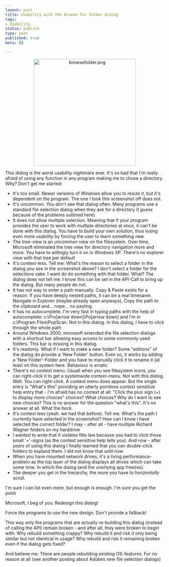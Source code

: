 ```yaml
---
layout: post
title: Usability with the Browse for folder dialog
tags:
- Usability
status: publish
type: post
published: true
meta: {}

---
```

<center><img alt="browsefolder.png" src="http://www.gnegg.ch/archives/browsefolder.png" width="324" height="338" /></center>
<p>This dialog is the worst usability nightmare ever. It's so bad that I'm really afraid of using any function in any program making me to chose a directory. Why? Don't get me started:</p>
<ul>
  <li>It's too small. Newer versions of Windows allow you to resize it, but it's dependent on the program. The one I took this screenshot off does not.</li>
  <li>It's uncommon. You don't see that dialog often. Many programs use a standard file selection dialog when they ask for a directory (I guess because of the problems outlined here)</li>
  <li>It does not allow multiple selection. Meaning that if your program provides the user to work with multiple directories at once, it can't be done with this dialog. You have to build your own solution, thus losing even more usability by forcing the user to learn something new</li>
  <li>The tree-view is an uncommon view on the filesystem. Over time, Microsoft eliminated the tree view for directory navigation more and more. You have to willingly turn it on in Windows XP. There's no explorer view with that tree per default</li>
 <li>It's context-less. Tell me: What's the reason to select a folder in the dialog you see in the screenshot above? I don't select a folder for the selections sake. I want do do something with that folder. What? The dialog does not tell me. I know this can be set in the API-Call to bring up the dialog. But many people do not.</li>
 <li>It has not way to enter a path manually. Copy & Paste exists for a reason. If you have deeply nested paths, it can be a real timesaver. Navigate in Explorer (maybe already open anyways), Copy the path to the clipboard and... nope... no pasting</li>
 <li>It has no autocomplete. I'm very fast in typing paths with the help of autocomplete: c:\Pro[arrow down]\Po[arrow down] and I'm in c:\Program Files\PopScan. Not in this dialog. In this dialog, I have to click through the whole path</li>
 <li>Around Windows 2000, microsoft extended the file selection dialogs with a shortcut bar allowing easy access to some commonly used folders. This bar is missing in this dialog.</li>
 <li>It's readonly. What if I want to make a new folder? Some "editions" of the dialog do provide a 'New Folder' button. Even so, it works by adding a 'New Folder'-Folder and you have to manually click it to rename it (at least on this system here. Behaviour is erratic</li>
<li>There's no context menu. Usuall when you see filesystem icons, you can right-click it to get a systemwide context-menu. Not with this dialog. Well. You can right-click. A context menu does appear. But the single entry is "What's this" providing an utterly pointless context sensitive help entry that - I'm afraid has no context at all:  "Click the plus sign (+) to display more choices" choices? What choices? Why do I want to see new choices? This is no answer for the question "what's this". It's no answer at all. What the <em>heck</em>.</li>
 <li>It's context less (yeah. we had that before): Tell me: What's the path I currently have selected in the screenshot? How can I know I have selected the correct folder? I may - after all - have multiple Richard Wagner folders on my harddrive</li>
 <li>I wanted to write that it violates fitts law because you had to click those small '+'-signs (as the context sensitive help tells you). And now - after <em>years</em> of using this dialog I finally learned that you can double-click folders to expland them. I did not know that until now</li>
 <li>When you have mounted network drives, it's a living performance-problem as the top layer of the dialog displays all drives which can take some time. In which the dialog (and the unerlying app freezes).</li>
 <li>The deeper you get in the hierarchy, the more you have to <em>horizontally</em> scroll.</li>
</ul>
<p>I'm sure I can list even more, but enough is enough. I'm sure you get the point</p>
<p>Microsoft, I beg of you: Redesign this dialog!</p>
<p>Force the programs to use the new design. Don't provide a fallback!</p>
<p>This way only the programs that are actually re-building this dialog (instead of calling the API) remain broken - and after all, they were broken to begin with: Why rebuild something crappy? Why rebuild it and risk it only being similar but not identical in usage? Why rebuild and risk it remaining broken even if the dialog gets fixed?</p>
<p>And believe me: There are people rebuilding existing OS-features. For no reason at all (see another posting about Adobes new file selection dialogs)</p>
